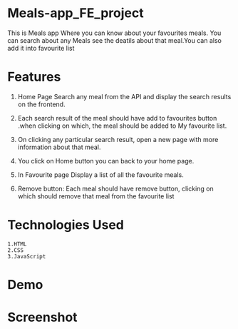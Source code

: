 # Meals-app_FE_project
This is Meals app Where you can know about your favourites meals. You can search about any Meals see the deatils about that meal.You can also add it into favourite list
# Features 
1. Home Page Search any meal from the API and display the search results on the frontend.
2. Each search result of the meal should have add to favourites button .when clicking on which, the meal should be added to My favourite list.
3. On clicking any particular search result, open a new page with more information about that meal.
4. You click on Home button you can back to your home page.


5. In Favourite page Display a list of all the favourite meals.
6. Remove button: Each meal should have remove button, clicking on which should remove that meal from the favourite list
  # Technologies Used
    1.HTML 
    2.CSS 
    3.JavaScript
# Demo

# Screenshot

